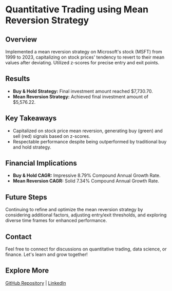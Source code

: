# Quantitative Trading using Mean Reversion Strategy

## Overview
Implemented a mean reversion strategy on Microsoft's stock (MSFT) from 1999 to 2023, capitalizing on stock prices' tendency to revert to their mean values after deviating. Utilized z-scores for precise entry and exit points.

## Results
- **Buy & Hold Strategy:** Final investment amount reached $7,730.70.
- **Mean Reversion Strategy:** Achieved final investment amount of $5,576.22.

## Key Takeaways
- Capitalized on stock price mean reversion, generating buy (green) and sell (red) signals based on z-scores.
- Respectable performance despite being outperformed by traditional buy and hold strategy.

## Financial Implications
- **Buy & Hold CAGR:** Impressive 8.79% Compound Annual Growth Rate.
- **Mean Reversion CAGR:** Solid 7.34% Compound Annual Growth Rate.

## Future Steps
Continuing to refine and optimize the mean reversion strategy by considering additional factors, adjusting entry/exit thresholds, and exploring diverse time frames for enhanced performance.

## Contact
Feel free to connect for discussions on quantitative trading, data science, or finance. Let's learn and grow together!

## Explore More
[GitHub Repository](https://github.com/shubhamcodez/mean-reversion-trading-strategy) | [LinkedIn](https://www.linkedin.com/in/shubhamcodez/)

